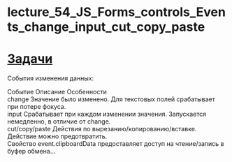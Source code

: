 # lecture_54_JS_Forms_controls_Events_change_input_cut_copy_paste  

#  [Задачи ](https://github.com/schoolteacherMP/lecture_54_JS_Forms_controls_Events_change_input_cut_copy_paste/blob/main/tasks.md)  

События изменения данных:

Событие	         Описание	                                      Особенности  
change	         Значение было изменено.	                      Для текстовых полей срабатывает при потере фокуса.  
input	           Срабатывает при каждом изменении значения.	    Запускается немедленно, в отличие от change.  
cut/copy/paste	 Действия по вырезанию/копированию/вставке.	    Действие можно предотвратить.   
                                                                Свойство event.clipboardData предоставляет доступ на чтение/запись в буфер обмена…  
